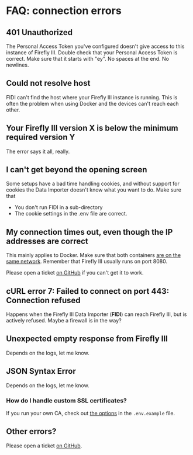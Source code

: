 # FAQ: connection errors

## 401 Unauthorized

The Personal Access Token you've configured doesn't give access to this instance of Firefly III. Double check that your Personal Access Token is correct. Make sure that it starts with "ey". No spaces at the end. No newlines.

## Could not resolve host

FIDI can't find the host where your Firefly III instance is running. This is often the problem when using Docker and the devices can't reach each other.

## Your Firefly III version X is below the minimum required version Y

The error says it all, really.


## I can't get beyond the opening screen

Some setups have a bad time handling cookies, and without support for cookies the Data Importer doesn't know what you want to do. Make sure that

- You don't run FIDI in a sub-directory
- The cookie settings in the .env file are correct.


## My connection times out, even though the IP addresses are correct

This mainly applies to Docker. Make sure that both containers [are on the same network](https://old.reddit.com/r/FireflyIII/comments/fuur8o/csvimporter_connection_timeout/). Remember that Firefly III usually runs on port 8080.

Please open a ticket [on GitHub](https://github.com/firefly-iii/firefly-iii/) if you can't get it to work.

## cURL error 7: Failed to connect on port 443: Connection refused

Happens when the Firefly III Data Importer (**FIDI**) can reach Firefly III, but is actively refused. Maybe a firewall is in the way?

## Unexpected empty response from Firefly III

Depends on the logs, let me know.

## JSON Syntax Error

Depends on the logs, let me know.

### How do I handle custom SSL certificates?

If you run your own CA, check out [the options](https://github.com/firefly-iii/data-importer/blob/main/.env.example#L51) in the `.env.example` file.

## Other errors?

Please open a ticket [on GitHub](https://github.com/firefly-iii/firefly-iii/).
